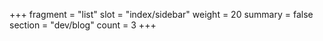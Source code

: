 +++
fragment = "list"
slot = "index/sidebar"
weight = 20
summary = false
section = "dev/blog"
count = 3
+++
